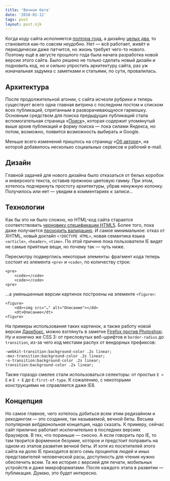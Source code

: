 ```yaml
---
title: 'Вечная бета'
date: '2010-01-12'
tags: post
layout: post.njk
---
```


Когда коду сайта исполняется [полтора года](/2008/11/like-a-virgin/), а дизайну [целых два](/2008/02/second-breath/), то становится как-то совсем неудобно. Нет — всё работает, живёт и периодически даже патчится, но жизнь требует чего-то нового. Поэтому ещё в августе прошлого года была начата разработка новой версии этого сайта. Было решено не только сделать новый дизайн и подновить код, но и сильно упростить архитектуру сайта, раз уж изначальная задумка с заметками и статьями, по сути, провалилась.

## Архитектура

После продолжительной агонии, с сайта исчезли рубрики и теперь существует всего одна главная витрина с последним постом и списком всех публикаций, спрятанным в разворачивающуюся гармошку. Основным средством для поиска предыдущих публикаций стала вспомогательная страница «[Поиск](/search/)», которая содержит упомянутый выше архив публикаций и форму поиска — пока силами Яндекса, но потом, возможно, появится возможность выбирать и Google.

Меньше всего изменений пришлось на страницу «[Об авторе](/author/)», на которой добавилось несколько социальных сервисов и рабочий e-mail.

## Дизайн

Главной задачей для нового дизайна было отказаться от белых коробок и инверсного текста, оставив прежнюю цветовую гамму. При этом, хотелось подчеркнуть простоту архитектуры, убрав ненужную колонку. Получилось или нет — увидим в комментариях к записи…

## Технологии

Как бы это ни было сложно, но HTML-код сайта старается соответствовать [черновику спецификации HTML5](http://dev.w3.org/html5/spec/spec). Более того, пока даже получается [проходить валидацию](http://html5.validator.nu/?doc=http://pepelsbey.net/). И самое минимальное: отказ от XHTML, новый доктайп `<!DOCTYPE HTML>`, новая семантика языка `<article>`, `<header>`, `<time>`. По этой причине пока пользователи IE видят не самые приятные вещи, но почему так — чуть ниже.

Пересмотру подверглись некоторые элементы: фрагмент кода теперь состоит из элемента `<pre>` и `<code>`, по количеству строк:

    <pre>
        <code></code>
        <code></code>
    <pre>

…а уменьшенные версии картинок построены на элементе `<figure>`:

    <figure>
        <dd><img src="…" alt="Описание"></dd>
        <dt>Описание</dt>
    <figure>

На примеры использования таких картинок, а также работу новой версии [Даркбокс](/2009/02/darkbox-2/), можно взглянуть в заметке [Firefox против Photoshop](/2008/10/firefox-vs-photoshop/). Ну и конечно же CSS 3: от пресловутых веб-шрифтов и `border-radius` до `transition`, из-за чего код местами распух от вендорных префиксов:

    -webkit-transition:background-color .2s linear;
    -moz-transition:background-color .2s linear;
    -o-transition:background-color .2s linear;
    transition:background-color .2s linear;

Также гораздо смелее стали использоваться селекторы: от простых `E > E` и `E + E` до `E:first-of-type`. К сожалению, с некоторыми конструкциями не справляется даже IE8.

## Концепция

Но самое главное, чего хотелось добиться всем этим редизайном и рекодингом — это создание, так называемой, вечной беты. Весьма популярная _вебдванольная_ концепция, надо сказать. К примеру, сейчас сайт прилично работает исключительно в последних версиях браузеров. В тех, что пораньше — сносно. А если говорить про IE, то там творится форменное безумие, которое и предстоит поправить на одном из этапов развития вечной беты. И хотя из посетителей этого сайта на долю IE приходится всего семь процентов людей и иных представителей человеческой расы, доступность для чтения нужно обеспечить всем. Та же история с версией для печати, мобильных устройств и даже микроформатами. После каждого этапа в развитии — публикация. Думаю, это будет интересно.

